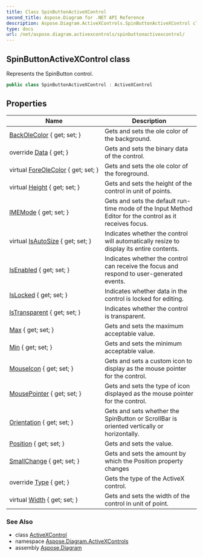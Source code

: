 ```yaml
---
title: Class SpinButtonActiveXControl
second_title: Aspose.Diagram for .NET API Reference
description: Aspose.Diagram.ActiveXControls.SpinButtonActiveXControl class. Represents the SpinButton control
type: docs
url: /net/aspose.diagram.activexcontrols/spinbuttonactivexcontrol/
---
```

## SpinButtonActiveXControl class

Represents the SpinButton control.

```csharp
public class SpinButtonActiveXControl : ActiveXControl
```

## Properties

| Name | Description |
| --- | --- |
| [BackOleColor](../../aspose.diagram.activexcontrols/activexcontrolbase/backolecolor/) { get; set; } | Gets and sets the ole color of the background. |
| override [Data](../../aspose.diagram.activexcontrols/activexcontrol/data/) { get; } | Gets and sets the binary data of the control. |
| virtual [ForeOleColor](../../aspose.diagram.activexcontrols/activexcontrolbase/foreolecolor/) { get; set; } | Gets and sets the ole color of the foreground. |
| virtual [Height](../../aspose.diagram.activexcontrols/activexcontrolbase/height/) { get; set; } | Gets and sets the height of the control in unit of points. |
| [IMEMode](../../aspose.diagram.activexcontrols/activexcontrol/imemode/) { get; set; } | Gets and sets the default run-time mode of the Input Method Editor for the control as it receives focus. |
| virtual [IsAutoSize](../../aspose.diagram.activexcontrols/activexcontrol/isautosize/) { get; set; } | Indicates whether the control will automatically resize to display its entire contents. |
| [IsEnabled](../../aspose.diagram.activexcontrols/activexcontrol/isenabled/) { get; set; } | Indicates whether the control can receive the focus and respond to user-generated events. |
| [IsLocked](../../aspose.diagram.activexcontrols/activexcontrol/islocked/) { get; set; } | Indicates whether data in the control is locked for editing. |
| [IsTransparent](../../aspose.diagram.activexcontrols/activexcontrol/istransparent/) { get; set; } | Indicates whether the control is transparent. |
| [Max](../../aspose.diagram.activexcontrols/spinbuttonactivexcontrol/max/) { get; set; } | Gets and sets the maximum acceptable value. |
| [Min](../../aspose.diagram.activexcontrols/spinbuttonactivexcontrol/min/) { get; set; } | Gets and sets the minimum acceptable value. |
| [MouseIcon](../../aspose.diagram.activexcontrols/activexcontrolbase/mouseicon/) { get; set; } | Gets and sets a custom icon to display as the mouse pointer for the control. |
| [MousePointer](../../aspose.diagram.activexcontrols/activexcontrolbase/mousepointer/) { get; set; } | Gets and sets the type of icon displayed as the mouse pointer for the control. |
| [Orientation](../../aspose.diagram.activexcontrols/spinbuttonactivexcontrol/orientation/) { get; set; } | Gets and sets whether the SpinButton or ScrollBar is oriented vertically or horizontally. |
| [Position](../../aspose.diagram.activexcontrols/spinbuttonactivexcontrol/position/) { get; set; } | Gets and sets the value. |
| [SmallChange](../../aspose.diagram.activexcontrols/spinbuttonactivexcontrol/smallchange/) { get; set; } | Gets and sets the amount by which the Position property changes |
| override [Type](../../aspose.diagram.activexcontrols/spinbuttonactivexcontrol/type/) { get; } | Gets the type of the ActiveX control. |
| virtual [Width](../../aspose.diagram.activexcontrols/activexcontrolbase/width/) { get; set; } | Gets and sets the width of the control in unit of point. |

### See Also

* class [ActiveXControl](../activexcontrol/)
* namespace [Aspose.Diagram.ActiveXControls](../../aspose.diagram.activexcontrols/)
* assembly [Aspose.Diagram](../../)


